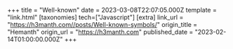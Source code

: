 +++
title = "Well-known"
date = 2023-03-08T22:07:05.000Z
template = "link.html"
[taxonomies]
tech=["Javascript"]
[extra]
link_url = "https://h3manth.com//posts/Well-known-symbols/"
origin_title = "Hemanth"
origin_url = "https://h3manth.com"
published_date = "2023-02-14T01:00:00.000Z"
+++
